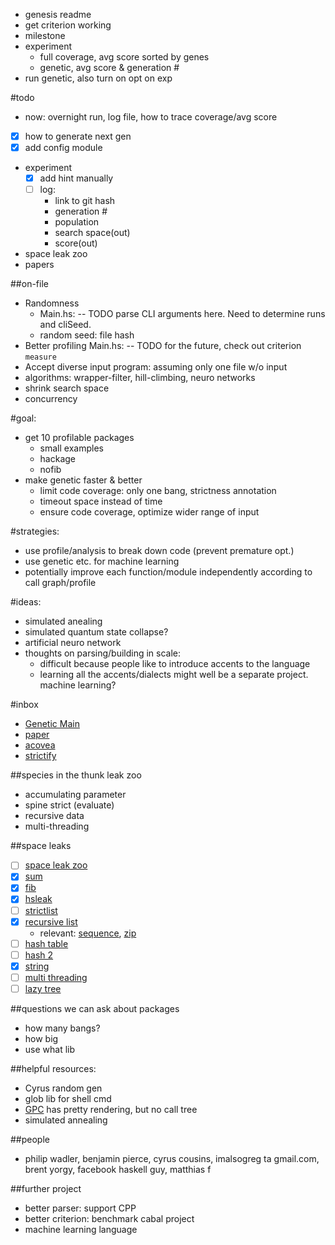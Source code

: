 - genesis readme
- get criterion working
- milestone
- experiment
  * full coverage, avg score sorted by genes
  * genetic, avg score & generation #
- run genetic, also turn on opt on exp

#todo
- now: overnight run, log file, how to trace coverage/avg score
- [x] how to generate next gen
- [x] add config module
- experiment
  - [x] add hint manually
  - [ ] log: 
    - link to git hash
    - generation #
    - population
    - search space(out)
    - score(out)
- space leak zoo
- papers

##on-file
- Randomness 
  * Main.hs:  -- TODO parse CLI arguments here.  Need to determine runs and cliSeed.  
  * random seed: file hash
- Better profiling Main.hs:  -- TODO for the future, check out criterion `measure`
- Accept diverse input program: assuming only one file w/o input
- algorithms: wrapper-filter, hill-climbing, neuro networks
- shrink search space
- concurrency

#goal: 
- get 10 profilable packages
  - small examples
  - hackage
  - nofib
- make genetic faster & better
  - limit code coverage: only one bang, strictness annotation
  - timeout space instead of time
  - ensure code coverage, optimize wider range of input

#strategies: 
- use profile/analysis to break down code (prevent premature opt.)
- use genetic etc. for machine learning
- potentially improve each function/module independently according to call graph/profile

#ideas: 
- simulated anealing
- simulated quantum state collapse?
- artificial neuro network
- thoughts on parsing/building in scale: 
  - difficult because people like to introduce accents to the language
  - learning all the accents/dialects might well be a separate project. machine learning?


#inbox
- [Genetic Main](https://github.com/remysucre/Genesis/blob/master/Main.hs)
- [paper](http://www.ccs.neu.edu/racket/pubs/esop12-cf.pdf)
- [acovea](https://donsbot.wordpress.com/2009/03/09/evolving-faster-haskell-programs/)
- [strictify](http://hackage.haskell.org/package/strictify)

##species in the thunk leak zoo
- accumulating parameter
- spine strict (evaluate)
- recursive data
- multi-threading

##space leaks
- [ ] [space leak zoo](http://blog.ezyang.com/2011/05/space-leak-zoo/)
- [x] [sum](https://github.com/remysucre/comp150-FP/blob/master/profile/sumacc/3x51.hs)
- [x] [fib](https://github.com/remysucre/comp150-FP/blob/master/profile/fib/fibsum.hs)
- [x] [hsleak](https://github.com/remysucre/comp150-FP/tree/master/profile/hsleak)
- [ ] [strictlist](http://stackoverflow.com/questions/6630782/thunk-memory-leak-as-a-result-of-map-function/6667023#6667023)
- [x] [recursive list](https://github.com/remysucre/comp150-FP/blob/master/profile/zipw3/zipw3.hs)
  - relevant: [sequence](http://stackoverflow.com/questions/3190098/space-leak-in-list-program), [zip](http://stackoverflow.com/questions/29958541/space-leak-with-recursive-list-zipwith)
- [ ] [hash table](http://stackoverflow.com/questions/7855323/fixing-a-particularly-obscure-haskell-space-leak)
- [ ] [hash 2](http://stackoverflow.com/questions/23163125/haskell-space-leak-in-hash-table-insertion)
- [x] [string](http://stackoverflow.com/questions/19355344/space-leak-in-simple-string-generation-why)
- [ ] [multi threading](http://stackoverflow.com/questions/7768536/space-leaks-in-haskell)
- [ ] [lazy tree](http://stackoverflow.com/questions/6638126/lazy-tree-with-a-space-leak)

##questions we can ask about packages
- how many bangs?
- how big
- use what lib

##helpful resources:
- Cyrus random gen
- glob lib for shell cmd
- [GPC](http://book.realworldhaskell.org/read/testing-and-quality-assurance.html) has pretty rendering, but no call tree
- simulated annealing

##people
- philip wadler, benjamin pierce, cyrus cousins, imalsogreg ta gmail.com, brent yorgy, facebook haskell guy, matthias f

##further project
- better parser: support CPP
- better criterion: benchmark cabal project
- machine learning language 
